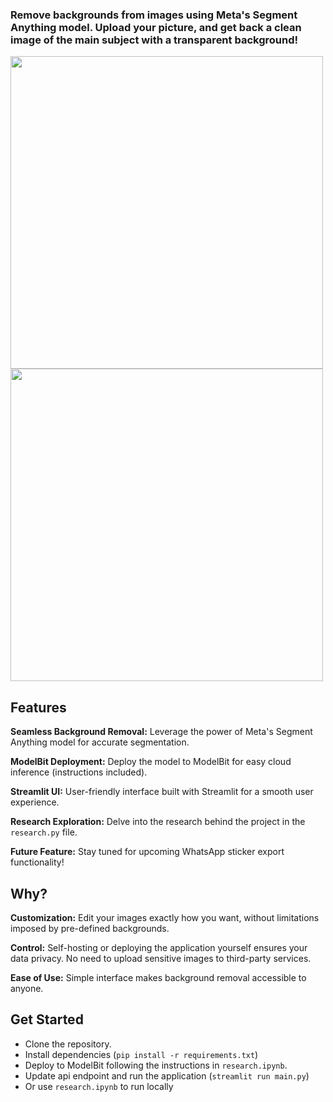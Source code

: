 ### Remove backgrounds from images using Meta's Segment Anything model. Upload your picture, and get back a clean image of the main subject with a transparent background!   

<img src="https://github.com/smellycloud/extract_subject/assets/52908667/f6213c2e-b23e-472a-8d81-056acd74c256" width="500"/>
<img src="https://github.com/smellycloud/extract_subject/assets/52908667/c7d4d5b9-f432-49d1-962d-06dc3a0ff268" width="500"/>

## Features
**Seamless Background Removal:** Leverage the power of Meta's Segment Anything model for accurate segmentation.   

**ModelBit Deployment:** Deploy the model to ModelBit for easy cloud inference (instructions included).   

**Streamlit UI:** User-friendly interface built with Streamlit for a smooth user experience.   

**Research Exploration:** Delve into the research behind the project in the `research.py` file.   

**Future Feature:** Stay tuned for upcoming WhatsApp sticker export functionality!   

## Why?
**Customization:** Edit your images exactly how you want, without limitations imposed by pre-defined backgrounds.   

**Control:** Self-hosting or deploying the application yourself ensures your data privacy. No need to upload sensitive images 
to third-party services.   

**Ease of Use:** Simple interface makes background removal accessible to anyone.   

## Get Started
* Clone the repository.   
* Install dependencies (`pip install -r requirements.txt`)   
* Deploy to ModelBit following the instructions in `research.ipynb`.   
* Update api endpoint and run the application (`streamlit run main.py`)
* Or use `research.ipynb` to run locally 
